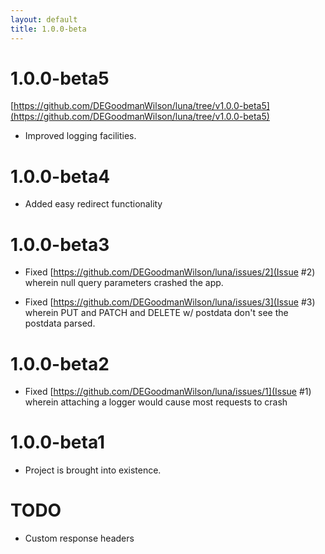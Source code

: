 ```yaml
---
layout: default
title: 1.0.0-beta
---
```


# 1.0.0-beta5
[https://github.com/DEGoodmanWilson/luna/tree/v1.0.0-beta5](https://github.com/DEGoodmanWilson/luna/tree/v1.0.0-beta5)

- Improved logging facilities.

# 1.0.0-beta4

- Added easy redirect functionality

# 1.0.0-beta3

- Fixed [https://github.com/DEGoodmanWilson/luna/issues/2](Issue #2) wherein null query parameters crashed the app.

- Fixed [https://github.com/DEGoodmanWilson/luna/issues/3](Issue #3) wherein PUT and PATCH and DELETE w/ postdata don't see the postdata parsed.

# 1.0.0-beta2

- Fixed [https://github.com/DEGoodmanWilson/luna/issues/1](Issue #1) wherein attaching a logger would cause most requests to crash

# 1.0.0-beta1

- Project is brought into existence.

# TODO

- Custom response headers